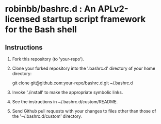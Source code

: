 # robinbb/bashrc.d : An APLv2-licensed startup script framework for the Bash shell

## Instructions

1. Fork this repository (to 'your-repo').
2. Clone your forked repository into the '.bashrc.d' directory of your home
   directory:

    git clone git@github.com:your-repo/bashrc.d.git ~/.bashrc.d

3. Invoke './install' to make the appropriate symbolic links.
4. See the instructions in ~/.bashrc.d/custom/README.
5. Send Github pull requests with your changes to files other than those of
   the '~/.bashrc.d/custom' directory.
